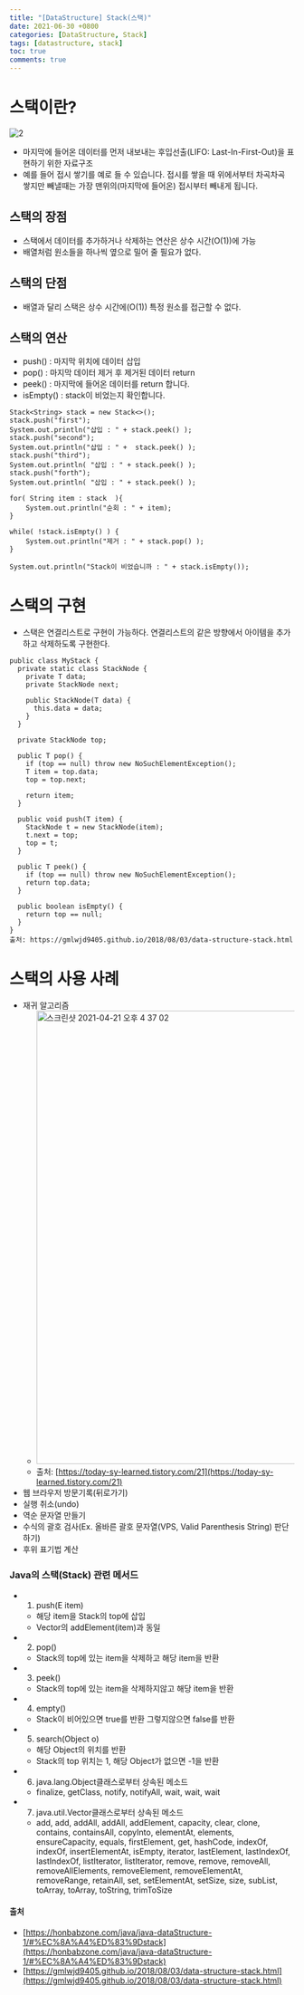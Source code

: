 ```yaml
---
title: "[DataStructure] Stack(스택)"
date: 2021-06-30 +0800
categories: [DataStructure, Stack]
tags: [datastructure, stack]
toc: true
comments: true
---
```


# 스택이란?
![2](https://user-images.githubusercontent.com/44339530/115507464-221d6a00-a2b7-11eb-9fce-6594270d9945.png)<br>

- 마지막에 들어온 데이터를 먼저 내보내는 후입선출(LIFO: Last-In-First-Out)을 표현하기 위한 자료구조
- 예를 들어 접시 쌓기를 예로 들 수 있습니다. 접시를 쌓을 때 위에서부터 차곡차곡 쌓지만 빼낼때는 가장 맨위의(마지막에 들어온) 접시부터 빼내게 됩니다.

## 스택의 장점
- 스택에서 데이터를 추가하거나 삭제하는 연산은 상수 시간(O(1))에 가능
- 배열처럼 원소들을 하나씩 옆으로 밀어 줄 필요가 없다.

## 스택의 단점
- 배열과 달리 스택은 상수 시간에(O(1)) 특정 원소를 접근할 수 없다.

## 스택의 연산
- push() : 마지막 위치에 데이터 삽입
- pop() : 마지막 데이터 제거 후 제거된 데이터 return
- peek() : 마지막에 들어온 데이터를 return 합니다.
- isEmpty() : stack이 비었는지 확인합니다.

~~~
Stack<String> stack = new Stack<>();
stack.push("first");
System.out.println("삽입 : " + stack.peek() );
stack.push("second");
System.out.println("삽입 : " +  stack.peek() );
stack.push("third");
System.out.println( "삽입 : " + stack.peek() );
stack.push("forth");
System.out.println( "삽입 : " + stack.peek() );

for( String item : stack  ){
    System.out.println("순회 : " + item);
}

while( !stack.isEmpty() ) {
    System.out.println("제거 : " + stack.pop() ); 
}

System.out.println("Stack이 비었습니까 : " + stack.isEmpty());
~~~

# 스택의 구현
- 스택은 연결리스트로 구현이 가능하다.  연결리스트의 같은 방향에서 아이템을 추가하고 삭제하도록 구현한다.

~~~
public class MyStack {
  private static class StackNode {
    private T data;
    private StackNode next;

    public StackNode(T data) {
      this.data = data;
    }
  }

  private StackNode top;

  public T pop() {
    if (top == null) throw new NoSuchElementException();
    T item = top.data;
    top = top.next;

    return item;
  }

  public void push(T item) {
    StackNode t = new StackNode(item);
    t.next = top;
    top = t;
  }

  public T peek() {
    if (top == null) throw new NoSuchElementException();
    return top.data;
  }

  public boolean isEmpty() {
    return top == null;
  }
}
출처: https://gmlwjd9405.github.io/2018/08/03/data-structure-stack.html
~~~

# 스택의 사용 사례
- 재귀 알고리즘
    - <img width="801" alt="스크린샷 2021-04-21 오후 4 37 02" src="https://user-images.githubusercontent.com/44339530/115515149-cdcab800-a2bf-11eb-8efb-08ec25360635.png">
    - 출처: [https://today-sy-learned.tistory.com/21](https://today-sy-learned.tistory.com/21)
- 웹 브라우저 방문기록(뒤로가기)
- 실행 취소(undo)
- 역순 문자열 만들기
- 수식의 괄호 검사(Ex. 올바른 괄호 문자열(VPS, Valid Parenthesis String) 판단하기)
- 후위 표기법 계산

### Java의 스택(Stack) 관련 메서드
- 1) push(E item)
    - 해당 item을 Stack의 top에 삽입
    - Vector의 addElement(item)과 동일
- 2) pop()
    - Stack의 top에 있는 item을 삭제하고 해당 item을 반환
- 3) peek()
    - Stack의 top에 있는 item을 삭제하지않고 해당 item을 반환
- 4) empty()
    - Stack이 비어있으면 true를 반환 그렇지않으면 false를 반환
- 5) search(Object o)
    - 해당 Object의 위치를 반환
    - Stack의 top 위치는 1, 해당 Object가 없으면 -1을 반환
- 6) java.lang.Object클래스로부터 상속된 메소드
    - finalize, getClass, notify, notifyAll, wait, wait, wait
- 7) java.util.Vector클래스로부터 상속된 메소드
    - add, add, addAll, addAll, addElement, capacity, clear, clone, contains, containsAll, copyInto, elementAt, elements, ensureCapacity, equals, firstElement, get, hashCode, indexOf, indexOf, insertElementAt, isEmpty, iterator, lastElement, lastIndexOf, lastIndexOf, listIterator, listIterator, remove, remove, removeAll, removeAllElements, removeElement, removeElementAt, removeRange, retainAll, set, setElementAt, setSize, size, subList, toArray, toArray, toString, trimToSize

#### 출처
- [https://honbabzone.com/java/java-dataStructure-1/#%EC%8A%A4%ED%83%9Dstack](https://honbabzone.com/java/java-dataStructure-1/#%EC%8A%A4%ED%83%9Dstack)
- [https://gmlwjd9405.github.io/2018/08/03/data-structure-stack.html](https://gmlwjd9405.github.io/2018/08/03/data-structure-stack.html)
